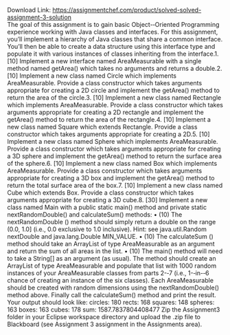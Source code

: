 Download Link: https://assignmentchef.com/product/solved-solved-assignment-3-solution
<br>
The goal of this assignment is to gain basic Object-­‐Oriented Programming experience working with Java classes and interfaces. For this assignment, you’ll implement a hierarchy of Java classes that share a common interface. You’ll then be able to create a data structure using this interface type and populate it with various instances of classes inheriting from the interface.1. [10] Implement a new interface named AreaMeasurable with a single method named getArea() which takes no arguments and returns a double.2. [10] Implement a new class named Circle which implements AreaMeasurable. Provide a class constructor which takes arguments appropriate for creating a 2D circle and implement the getArea() method to return the area of the circle.3. [10] Implement a new class named Rectangle which implements AreaMeasurable. Provide a class constructor which takes arguments appropriate for creating a 2D rectangle and implement the getArea() method to return the area of the rectangle.4. [10] Implement a new class named Square which extends Rectangle. Provide a class constructor which takes arguments appropriate for creating a 2D.5. [10] Implement a new class named Sphere which implements AreaMeasurable. Provide a class constructor which takes arguments appropriate for creating a 3D sphere and implement the getArea() method to return the surface area of the sphere.6. [10] Implement a new class named Box which implements AreaMeasurable. Provide a class constructor which takes arguments appropriate for creating a 3D box and implement the getArea() method to return the total surface area of the box.7. [10] Implement a new class named Cube which extends Box. Provide a class constructor which takes arguments appropriate for creating a 3D cube.8. [30] Implement a new class named Main with a public static main() method and private static nextRandomDouble() and calculateSum() methods: • (10) The nextRandomDouble () method should simply return a double on the range (0.0, 1.0] (i.e., 0.0 exclusive to 1.0 inclusive). Hint: see java.util.Random nextDouble and java.lang.Double MIN_VALUE. • (10) The calculateSum () method should take an ArrayList of type AreaMeasurable as an argument and return the sum of all areas in the list. • (10) The main() method will need to take a String[] as an argument (as usual). The method should create an ArrayList of type AreaMeasurable and populate that list with 1000 random instances of your AreaMeasurable classes from parts 2-­‐7 (i.e., 1-­‐in-­‐6 chance of creating an instance of the six classes). Each AreaMeasurable should be created with random dimensions using the nextRandomDouble() method above. Finally call the calculateSum() method and print the result. Your output should look like: circles: 180 rects: 168 squares: 148 spheres: 163 boxes: 163 cubes: 178 sum: 1587.7837804408477 Zip the Assignment3 folder in your Eclipse workspace directory and upload the .zip file to Blackboard (see Assignment 3 assignment in the Assignments area).